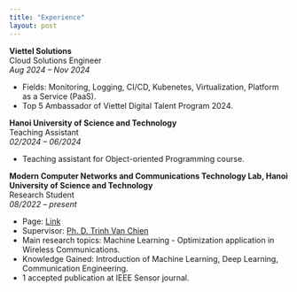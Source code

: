 ```yaml
---
title: "Experience"
layout: post
---
```


**Viettel Solutions**  
Cloud Solutions Engineer  
*Aug 2024 – Nov 2024*
- Fields: Monitoring, Logging, CI/CD, Kubenetes, Virtualization, Platform as a Service (PaaS).
- Top 5 Ambassador of Viettel Digital Talent Program 2024.

**Hanoi University of Science and Technology**  
Teaching Assistant  
*02/2024 – 06/2024*
- Teaching assistant for Object-oriented Programming course.

**Modern Computer Networks and Communications Technology Lab, Hanoi University of Science and Technology**  
Research Student  
*08/2022 – present*
- Page: [Link](https://www.facebook.com/MCN.CTLab)
- Supervisor: [Ph. D. Trinh Van Chien](https://soict.hust.edu.vn/ts-trinh-van-chien.html)
- Main research topics: Machine Learning - Optimization application in Wireless Communications.
- Knowledge Gained: Introduction of Machine Learning, Deep Learning, Communication Engineering.
- 1 accepted publication at IEEE Sensor journal.